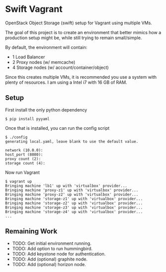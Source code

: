 Swift Vagrant
=============

OpenStack Object Storage (swift) setup for Vagrant using multiple VMs.

The goal of this project is to create an environment that better mimics how a production setup might be, while still trying to remain small/simple.

By default, the environment will contain:

* 1 Load Balancer
* 2 Proxy nodes (w/ memcache)
* 4 Storage nodes (w/ account/container/object)

Since this creates multiple VMs, it is recommended you use a system with plenty of resources.   I am using a Intel i7 with 16 GB of RAM.

Setup
-----

First install the only python dependency

```shell
$ pip install pyyaml
```

Once that is installed, you can run the config script

```shell
$ ./config
generating local.yaml, leave blank to use the default value.

network (10.0.0):
host_port (8080):
proxy count (2):
storage count (4):
```

Now run Vagrant
```shell
$ vagrant up
Bringing machine 'lb1' up with 'virtualbox' provider...
Bringing machine 'proxy-z1' up with 'virtualbox' provider...
Bringing machine 'proxy-z2' up with 'virtualbox' provider...
Bringing machine 'storage-z1' up with 'virtualbox' provider...
Bringing machine 'storage-z2' up with 'virtualbox' provider...
Bringing machine 'storage-z3' up with 'virtualbox' provider...
Bringing machine 'storage-z4' up with 'virtualbox' provider...
...
```

Remaining Work
--------------

* TODO: Get initial environment running.
* TODO: Add option to run hummingbird.
* TODO: Add keystone node for authentication.
* TODO: Add (optional) graphite node.
* TODO: Add (optional) horizon node.
